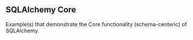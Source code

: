 SQLAlchemy Core
---------------

Example(s) that demonstrate the Core functionality (schema-centeric)
of SQLAlchemy.
